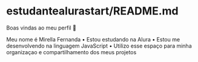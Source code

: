 # estudantealurastart/README.md

Boas vindas ao meu perfil 💙

Meu nome é Mirella Fernanda
• Estou estudando na Alura
• Estou me desenvolvendo na linguagem JavaScript
• Utilizo esse espaço para minha organizaçao e compartilhamento dos meus projetos 
